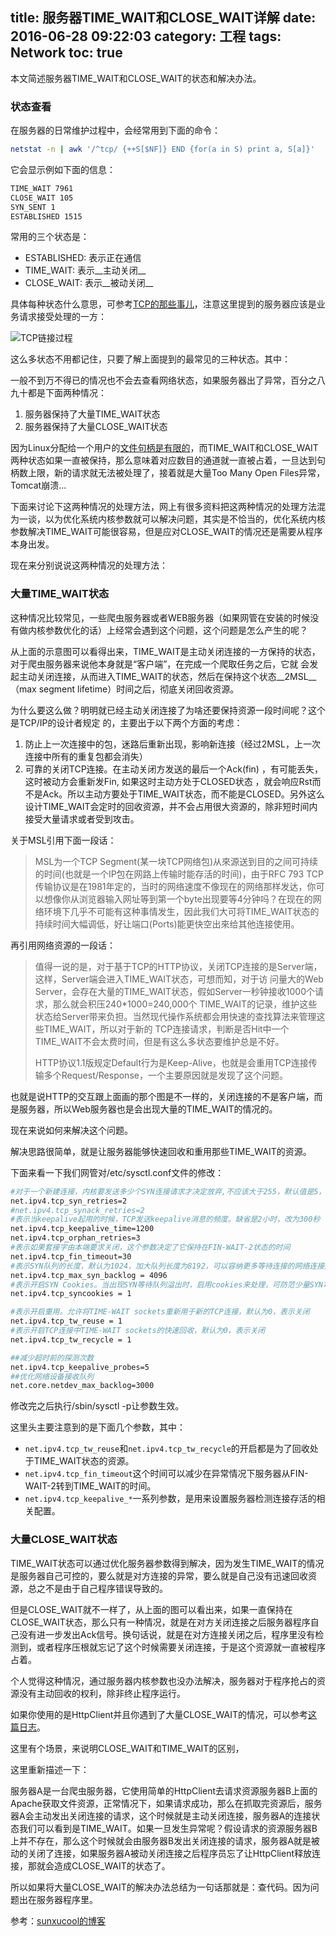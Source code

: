 title: 服务器TIME_WAIT和CLOSE_WAIT详解
date: 2016-06-28 09:22:03
category: 工程
tags: Network
toc: true
---

本文简述服务器TIME_WAIT和CLOSE_WAIT的状态和解决办法。

### 状态查看

在服务器的日常维护过程中，会经常用到下面的命令：

```bash
netstat -n | awk '/^tcp/ {++S[$NF]} END {for(a in S) print a, S[a]}'
```

它会显示例如下面的信息：

```bash
TIME_WAIT 7961
CLOSE_WAIT 105
SYN_SENT 1
ESTABLISHED 1515
```

常用的三个状态是：

* ESTABLISHED: 表示正在通信
* TIME_WAIT: 表示__主动关闭__
* CLOSE_WAIT: 表示__被动关闭__
 
具体每种状态什么意思，可参考[TCP的那些事儿](/2016/04/28/about-tcp/)，注意这里提到的服务器应该是业务请求接受处理的一方：

![TCP链接过程](/images/tcp_open_close.jpg "TCP-Open-Close")

这么多状态不用都记住，只要了解上面提到的最常见的三种状态。其中：

一般不到万不得已的情况也不会去查看网络状态，如果服务器出了异常，百分之八九十都是下面两种情况：

1. 服务器保持了大量TIME_WAIT状态
2. 服务器保持了大量CLOSE_WAIT状态

因为Linux分配给一个用户的[文件句柄是有限的](http://blog.csdn.net/shootyou/article/details/6579139)，而TIME_WAIT和CLOSE_WAIT两种状态如果一直被保持，那么意味着对应数目的通道就一直被占着，一旦达到句柄数上限，新的请求就无法被处理了，接着就是大量Too Many Open Files异常，Tomcat崩溃...

下面来讨论下这两种情况的处理方法，网上有很多资料把这两种情况的处理方法混为一谈，以为优化系统内核参数就可以解决问题，其实是不恰当的，优化系统内核参数解决TIME_WAIT可能很容易，但是应对CLOSE_WAIT的情况还是需要从程序本身出发。

现在来分别说说这两种情况的处理方法：

### 大量TIME_WAIT状态

这种情况比较常见，一些爬虫服务器或者WEB服务器（如果网管在安装的时候没有做内核参数优化的话）上经常会遇到这个问题，这个问题是怎么产生的呢？

从上面的示意图可以看得出来，TIME_WAIT是主动关闭连接的一方保持的状态，对于爬虫服务器来说他本身就是“客户端”，在完成一个爬取任务之后，它就 会发起主动关闭连接，从而进入TIME_WAIT的状态，然后在保持这个状态__2MSL__（max segment lifetime）时间之后，彻底关闭回收资源。

为什么要这么做？明明就已经主动关闭连接了为啥还要保持资源一段时间呢？这个是TCP/IP的设计者规定 的，主要出于以下两个方面的考虑：

1. 防止上一次连接中的包，迷路后重新出现，影响新连接（经过2MSL，上一次连接中所有的重复包都会消失）
2. 可靠的关闭TCP连接。在主动关闭方发送的最后一个Ack(fin) ，有可能丢失，这时被动方会重新发Fin, 如果这时主动方处于CLOSED状态 ，就会响应Rst而不是Ack。所以主动方要处于TIME_WAIT状态，而不能是CLOSED。另外这么设计TIME_WAIT会定时的回收资源，并不会占用很大资源的，除非短时间内接受大量请求或者受到攻击。

关于MSL引用下面一段话：

> MSL为一个TCP Segment(某一块TCP网络包)从來源送到目的之间可持续的时间(也就是一个IP包在网路上传输时能存活的时间)，由于RFC 793 TCP传输协议是在1981年定的，当时的网络速度不像现在的网络那样发达，你可以想像你从浏览器输入网址等到第一个byte出现要等4分钟吗？在现在的网络环境下几乎不可能有这种事情发生，因此我们大可将TIME_WAIT状态的持续时间大幅调低，好让端口(Ports)能更快空出來给其他连接使用。

再引用网络资源的一段话：

> 值得一说的是，对于基于TCP的HTTP协议，关闭TCP连接的是Server端，这样，Server端会进入TIME_WAIT状态，可想而知，对于访 问量大的Web Server，会存在大量的TIME_WAIT状态，假如Server一秒钟接收1000个请求，那么就会积压240*1000=240,000个 TIME_WAIT的记录，维护这些状态给Server带来负担。当然现代操作系统都会用快速的查找算法来管理这些TIME_WAIT，所以对于新的 TCP连接请求，判断是否Hit中一个TIME_WAIT不会太费时间，但是有这么多状态要维护总是不好。
>
> HTTP协议1.1版规定Default行为是Keep-Alive，也就是会重用TCP连接传输多个Request/Response，一个主要原因就是发现了这个问题。

也就是说HTTP的交互跟上面画的那个图是不一样的，关闭连接的不是客户端，而是服务器，所以Web服务器也是会出现大量的TIME_WAIT的情况的。

现在来说如何来解决这个问题。

解决思路很简单，就是让服务器能够快速回收和重用那些TIME_WAIT的资源。

下面来看一下我们网管对/etc/sysctl.conf文件的修改：

```bash
#对于一个新建连接，内核要发送多少个SYN连接请求才决定放弃,不应该大于255，默认值是5，对应于180秒左右时间
net.ipv4.tcp_syn_retries=2
#net.ipv4.tcp_synack_retries=2
#表示当keepalive起用的时候，TCP发送keepalive消息的频度。缺省是2小时，改为300秒
net.ipv4.tcp_keepalive_time=1200
net.ipv4.tcp_orphan_retries=3
#表示如果套接字由本端要求关闭，这个参数决定了它保持在FIN-WAIT-2状态的时间
net.ipv4.tcp_fin_timeout=30
#表示SYN队列的长度，默认为1024，加大队列长度为8192，可以容纳更多等待连接的网络连接数。
net.ipv4.tcp_max_syn_backlog = 4096
#表示开启SYN Cookies。当出现SYN等待队列溢出时，启用cookies来处理，可防范少量SYN攻击，默认为0，表示关闭
net.ipv4.tcp_syncookies = 1

#表示开启重用。允许将TIME-WAIT sockets重新用于新的TCP连接，默认为0，表示关闭
net.ipv4.tcp_tw_reuse = 1
#表示开启TCP连接中TIME-WAIT sockets的快速回收，默认为0，表示关闭
net.ipv4.tcp_tw_recycle = 1

##减少超时前的探测次数
net.ipv4.tcp_keepalive_probes=5
##优化网络设备接收队列
net.core.netdev_max_backlog=3000
```

修改完之后执行/sbin/sysctl -p让参数生效。

这里头主要注意到的是下面几个参数，其中：

* `net.ipv4.tcp_tw_reuse`和`net.ipv4.tcp_tw_recycle`的开启都是为了回收处于TIME_WAIT状态的资源。
* `net.ipv4.tcp_fin_timeout`这个时间可以减少在异常情况下服务器从FIN-WAIT-2转到TIME_WAIT的时间。
* `net.ipv4.tcp_keepalive_*`一系列参数，是用来设置服务器检测连接存活的相关配置。

### 大量CLOSE_WAIT状态

TIME_WAIT状态可以通过优化服务器参数得到解决，因为发生TIME_WAIT的情况是服务器自己可控的，要么就是对方连接的异常，要么就是自己没有迅速回收资源，总之不是由于自己程序错误导致的。

但是CLOSE_WAIT就不一样了，从上面的图可以看出来，如果一直保持在CLOSE_WAIT状态，那么只有一种情况，就是在对方关闭连接之后服务器程序自己没有进一步发出Ack信号。换句话说，就是在对方连接关闭之后，程序里没有检测到，或者程序压根就忘记了这个时候需要关闭连接，于是这个资源就一直被程序占着。

个人觉得这种情况，通过服务器内核参数也没办法解决，服务器对于程序抢占的资源没有主动回收的权利，除非终止程序运行。

如果你使用的是HttpClient并且你遇到了大量CLOSE_WAIT的情况，可以参考[这篇日志](http://blog.csdn.net/shootyou/article/details/6615051)。

这里有个场景，来说明CLOSE_WAIT和TIME_WAIT的区别，

这里重新描述一下：

服务器A是一台爬虫服务器，它使用简单的HttpClient去请求资源服务器B上面的Apache获取文件资源，正常情况下，如果请求成功，那么在抓取完资源后，服务器A会主动发出关闭连接的请求，这个时候就是主动关闭连接，服务器A的连接状态我们可以看到是TIME_WAIT。如果一旦发生异常呢？假设请求的资源服务器B上并不存在，那么这个时候就会由服务器B发出关闭连接的请求，服务器A就是被动的关闭了连接，如果服务器A被动关闭连接之后程序员忘了让HttpClient释放连接，那就会造成CLOSE_WAIT的状态了。

所以如果将大量CLOSE_WAIT的解决办法总结为一句话那就是：查代码。因为问题出在服务器程序里。

参考：[sunxucool的博客](http://www.cnblogs.com/sunxucool/p/3449068.html)